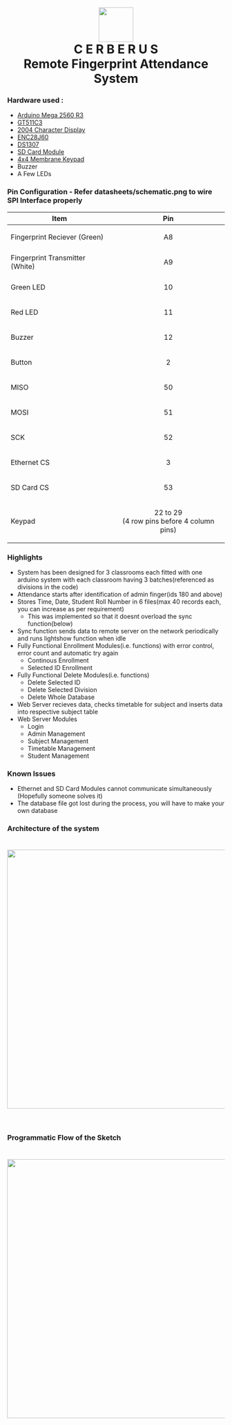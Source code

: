 <h1 align="center">
	<img width="80" src="https://raw.githubusercontent.com/Cerberus-Biometric/cerberus-web/master/Logo/logo-circle.png">
	<br>
	C E R B E R U S
	<br>
	Remote Fingerprint Attendance System
</h1>

### Hardware used : ###
* <a href="https://robu.in/product/atmel-mcu-atmega16u2-mega-2560-r3-improved-version-ch340g-cable-arduino-mega-2560-transparent-acrylic-case-arduino-mega-2560/?gclid=Cj0KCQjwtMvlBRDmARIsAEoQ8zQRZXfmCU2xr6cv7uVrZ77PqEXLFcOEKLTSkX0KvOt5glzpWTEVXW4aAsJrEALw_wcB">Arduino Mega 2560 R3</a>
* <a href="https://robu.in/product/fingerprint-scanner-ttl-gt-511c3/">GT511C3</a>
* <a href="https://robu.in/product/serial-2004-20-x-4-iici2ctwi-blue-backlight-lcd-module/?gclid=CjwKCAjwza_mBRBTEiwASDWVvgv5-7Z2ck3JDQexbm28OYU8A0GNDzFmfHsDwZYOSB_mKJHKnKkA3RoCr78QAvD_BwE">2004 Character Display</a>
* <a href="https://robu.in/product/ethernet-module-enc28j60/">ENC28J60</a>
* <a href="https://robu.in/product/tiny-rtc-real-time-clock-ds1307-i2c-iic-module-for-arduino/">DS1307</a>
* <a href="https://robu.in/product/sd-card-reading-writing-module-arduino/?gclid=Cj0KCQjwn8_mBRCLARIsAKxi0GKwAo3eZptNW_0JqorbEiFiDLG7JqhbTHO8yQ2QhS7Gb-Pc-_A4DjAaAudhEALw_wcB">SD Card Module</a>
* <a href="https://robu.in/product/4x4-matrix-keypad-membrane-switch-arduino-arm-mcu/">4x4 Membrane Keypad</a>
* Buzzer</a>
* A Few LEDs</a>

### Pin Configuration - Refer datasheets/schematic.png to wire SPI Interface properly ###
Item | Pin
------------- | -------------
Fingerprint Reciever (Green) | <p align="center">A8</p>
Fingerprint Transmitter (White) | <p align="center">A9</p>
Green LED | <p align="center">10</p>
Red LED | <p align="center">11</p>
Buzzer | <p align="center">12</p>
Button | <p align="center">2</p>
MISO | <p align="center">50</p>
MOSI | <p align="center">51</p>
SCK | <p align="center">52</p>
Ethernet CS | <p align="center">3</p>
SD Card CS | <p align="center">53</p>
Keypad | <p align="center">22 to 29 <br>(4 row pins before 4 column pins)</p>

### Highlights ###
* System has been designed for 3 classrooms each fitted with one arduino system with each classroom having 3 batches(referenced as divisions in the code)
* Attendance starts after identification of admin finger(ids 180 and above)
* Stores Time, Date, Student Roll Number in 6 files(max 40 records each, you can increase as per requirement)
	* This was implemented so that it doesnt overload the sync function(below)
* Sync function sends data to remote server on the network periodically and runs lightshow function when idle
* Fully Functional Enrollment Modules(i.e. functions) with error control, error count and automatic try again
	* Continous Enrollment
	* Selected ID Enrollment
* Fully Functional Delete Modules(i.e. functions) 
	* Delete Selected ID
	* Delete Selected Division
	* Delete Whole Database
* Web Server recieves data, checks timetable for subject and inserts data into respective subject table
* Web Server Modules
	* Login
	* Admin Management
	* Subject Management
	* Timetable Management
	* Student Management
	
### Known Issues ###
* Ethernet and SD Card Modules cannot communicate simultaneously<br>(Hopefully someone solves it)
* The database file got lost during the process, you will have to make your own database

### Architecture of the system ###
<h1 align="center">
	<img width="600" src="https://raw.githubusercontent.com/Cerberus-Biometric/cerberus-web/master/Documentation/Architecture.jpg">
	<br>
	<br>
</h1>

### Programmatic Flow of the Sketch ###
<h1 align="center">
	<img width="600" src="https://raw.githubusercontent.com/Cerberus-Biometric/cerberus-web/master/Documentation/FlowChart.jpg">
	<br>
	<br>
</h1>

